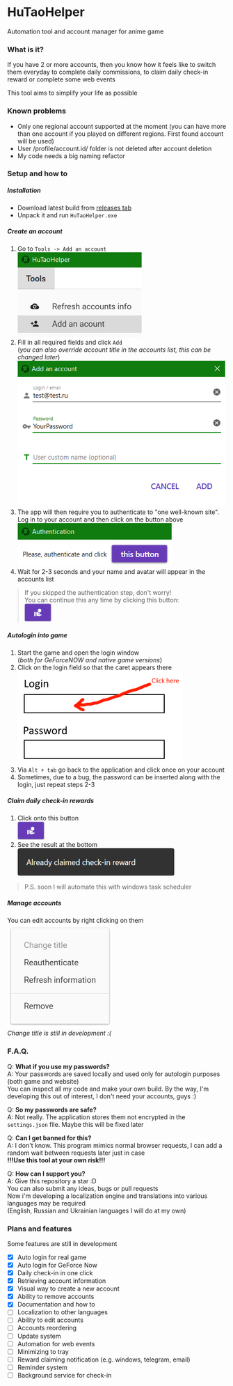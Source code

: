 # HuTaoHelper
Automation tool and account manager for anime game

### What is it?
If you have 2 or more accounts, then you know how it
feels like to switch them everyday to complete
daily commissions, to claim daily check-in reward or
complete some web events

This tool aims to simplify your life as possible

### Known problems
- Only one regional account supported at the moment 
(you can have more than one account if you played on
different regions. First found account will be used)
- User /profile/account.id/ folder is not deleted 
after account deletion
- My code needs a big naming refactor

### Setup and how to
##### Installation
- Download latest build from [releases tab](https://github.com/Mishin870/HuTaoHelper/releases)
- Unpack it and run `HuTaoHelper.exe`

##### Create an account
1. Go to `Tools -> Add an account`
![preview](Images/CreateAccount1.png)
2. Fill in all required fields and click `Add`\
(_you can also override account title in the
accounts list, this can be changed later_)
![preview](Images/CreateAccount2.png)
3. The app will then require you to authenticate
to "one well-known site". Log in to your account
and then click on the button above
![preview](Images/CreateAccount3.png)
4. Wait for 2-3 seconds and your name and avatar
will appear in the accounts list
> If you skipped the authentication step,
> don't worry!\
> You can continue this any time by clicking
> this button:\
> ![preview](Images/CreateAccount4.png)

##### Autologin into game
1. Start the game and open the login window\
(_both for GeForceNOW and native game versions_)
2. Click on the login field so that the
caret appears there
![preview](Images/Autologin1.png)
3. Via `Alt + tab` go back to the application
and click once on your account
4. Sometimes, due to a bug, the password can
be inserted along with the login,
just repeat steps 2-3

##### Claim daily check-in rewards
1. Click onto this button\
   ![preview](Images/CreateAccount4.png)
2. See the result at the bottom\
   ![preview](Images/DailyCheckIn1.png)

> P.S. soon I will automate this with
> windows task scheduler

##### Manage accounts
You can edit accounts by right clicking on them
![preview](Images/ManageAccounts1.png)\
_Change title is still in development :(_

### F.A.Q.
Q: **What if you use my passwords?**\
A: Your passwords are saved locally and used only
for autologin purposes (both game and website)\
You can inspect all my code and make your own build.
By the way, I'm developing this out of interest,
I don't need your accounts, guys :)

Q: **So my passwords are safe?**\
A: Not really. The application stores them
not encrypted in the `settings.json` file. Maybe
this will be fixed later

Q: **Can I get banned for this?**\
A: I don't know. This program mimics normal
browser requests, I can add a random wait between
requests later just in case\
**!!!Use this tool at your own risk!!!**

Q: **How can I support you?**\
A: Give this repository a star :D\
You can also submit any ideas, bugs or pull
requests\
Now i'm developing a localization engine and
translations into various languages may be required\
(English, Russian and Ukrainian languages
I will do at my own)

### Plans and features
Some features are still in development
- [X] Auto login for real game
- [X] Auto login for GeForce Now
- [X] Daily check-in in one click
- [X] Retrieving account information
- [X] Visual way to create a new account
- [X] Ability to remove accounts
- [X] Documentation and how to
- [ ] Localization to other languages
- [ ] Ability to edit accounts
- [ ] Accounts reordering
- [ ] Update system
- [ ] Automation for web events
- [ ] Minimizing to tray
- [ ] Reward claiming notification (e.g. windows,
telegram, email)
- [ ] Reminder system
- [ ] Background service for check-in
